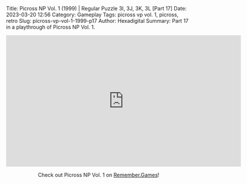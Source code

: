 Title: Picross NP Vol. 1 (1999) | Regular Puzzle 3I, 3J, 3K, 3L [Part 17]
Date: 2023-03-20 12:56
Category: Gameplay
Tags: picross vp vol. 1,  picross,  retro
Slug: picross-vp-vol-1-1999-p17
Author: Hexadigital
Summary: Part 17 in a playthrough of Picross NP Vol. 1.

<center><iframe src="https://www.youtube.com/embed/hp-r4Ds9Hyc?feature=oembed" allow="accelerometer; autoplay; encrypted-media; gyroscope; picture-in-picture" width="640" height="360" frameborder="0"></iframe>

Check out Picross NP Vol. 1 on [Remember.Games](https://remember.games/game/6791/picross-np-vol-1/)!</center>
